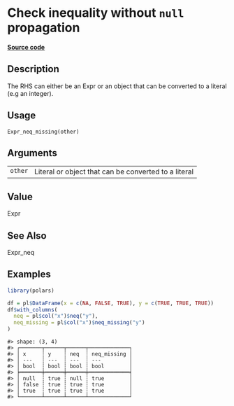

# Check inequality without <code>null</code> propagation

[**Source code**](https://github.com/pola-rs/r-polars/tree/main/R/expr__expr.R#L534)

## Description

The RHS can either be an Expr or an object that can be converted to a
literal (e.g an integer).

## Usage

<pre><code class='language-R'>Expr_neq_missing(other)
</code></pre>

## Arguments

<table>
<tr>
<td style="white-space: nowrap; font-family: monospace; vertical-align: top">
<code id="Expr_neq_missing_:_other">other</code>
</td>
<td>
Literal or object that can be converted to a literal
</td>
</tr>
</table>

## Value

Expr

## See Also

Expr_neq

## Examples

``` r
library(polars)

df = pl$DataFrame(x = c(NA, FALSE, TRUE), y = c(TRUE, TRUE, TRUE))
df$with_columns(
  neq = pl$col("x")$neq("y"),
  neq_missing = pl$col("x")$neq_missing("y")
)
```

    #> shape: (3, 4)
    #> ┌───────┬──────┬──────┬─────────────┐
    #> │ x     ┆ y    ┆ neq  ┆ neq_missing │
    #> │ ---   ┆ ---  ┆ ---  ┆ ---         │
    #> │ bool  ┆ bool ┆ bool ┆ bool        │
    #> ╞═══════╪══════╪══════╪═════════════╡
    #> │ null  ┆ true ┆ null ┆ true        │
    #> │ false ┆ true ┆ true ┆ true        │
    #> │ true  ┆ true ┆ true ┆ true        │
    #> └───────┴──────┴──────┴─────────────┘
